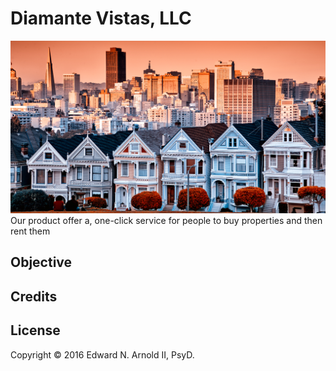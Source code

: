 # Diamante Vistas, LLC 
![Image of San Francisco Homes](Images/6-4-challenge-image.png)
Our product offer a, one-click service for people to buy properties and then rent them


## Objective

## Credits


## License

Copyright © 2016 Edward N. Arnold II, PsyD.
